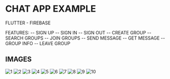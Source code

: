 # CHAT APP EXAMPLE

FLUTTER - FIREBASE

FEATURES: 
-- SIGN UP
-- SIGN IN
-- SIGN OUT
-- CREATE GROUP
-- SEARCH GROUPS
-- JOIN GROUPS
-- SEND MESSAGE
-- GET MESSAGE
-- GROUP INFO
-- LEAVE GROUP


## IMAGES

![1](https://github.com/alyilmaz99/chat_app/assets/73197677/894b0063-1919-43d0-b7b2-300b5e986902|200x400 )
![2](https://github.com/alyilmaz99/chat_app/assets/73197677/f83db525-d5d4-4938-9784-50e331b15a58|480x800)
![3](https://github.com/alyilmaz99/chat_app/assets/73197677/13d8be13-454d-4a71-9c29-7e8bb14ef4d0|480x800)
![4](https://github.com/alyilmaz99/chat_app/assets/73197677/fd91f282-0e61-4700-b78a-c55b38f5c653|480x800)
![5](https://github.com/alyilmaz99/chat_app/assets/73197677/a550b941-49df-48e2-bdb2-8219f578af7d|480x800)
![6](https://github.com/alyilmaz99/chat_app/assets/73197677/29ab1667-f03e-4134-a6d2-e816d577bb5d|480x800)
![7](https://github.com/alyilmaz99/chat_app/assets/73197677/dddf5853-e2a0-4fc4-bce1-b77798505a49|480x800)
![8](https://github.com/alyilmaz99/chat_app/assets/73197677/be146f48-81d5-4f14-acce-b35393aea08c|480x800)
![9](https://github.com/alyilmaz99/chat_app/assets/73197677/da1acedd-846c-4ac1-9f29-e2f19b2cbbac|480x800)
![10](https://github.com/alyilmaz99/chat_app/assets/73197677/d7f7a50e-691c-4905-b611-e4dbd6d24852|480x800)


